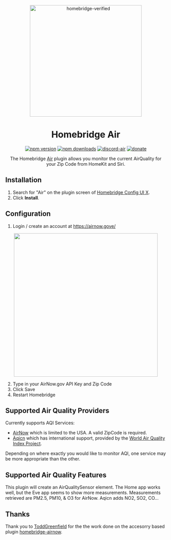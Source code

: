 <span align="center">

<a href="https://github.com/homebridge/verified/blob/master/verified-plugins.json"><img alt="homebridge-verified" src="https://raw.githubusercontent.com/donavanbecker/homebridge-air/latest/branding/Homebridge_x_Air.svg?sanitize=true" width="350px"></a>

# Homebridge Air

<a href="https://www.npmjs.com/package/homebridge-air"><img title="npm version" src="https://badgen.net/npm/v/homebridge-air?icon=npm&label" ></a>
<a href="https://www.npmjs.com/package/homebridge-air"><img title="npm downloads" src="https://badgen.net/npm/dt/homebridge-air?label=downloads" ></a>
<a href="https://discord.gg/8fpZA4S"><img title="discord-air" src="https://badgen.net/discord/online-members/8fpZA4S?icon=discord&label=discord" ></a>
<a href="https://paypal.me/donavanbecker"><img title="donate" src="https://badgen.net/badge/donate/paypal/yellow" ></a>

<p>The Homebridge <a href="https://airnow.gove">Air</a>
plugin allows you monitor the current AirQuality for your Zip Code from HomeKit and Siri.
</p>

</span>

## Installation

1. Search for "Air" on the plugin screen of [Homebridge Config UI X](https://github.com/oznu/homebridge-config-ui-x).
2. Click **Install**.

## Configuration

1. Login / create an account at https://airnow.gove/

<p align="center">

<img src="https://user-images.githubusercontent.com/9875439/133934622-05a9c19e-c5ba-46ee-b0db-0748420813d7.png" width="450px">

</p>

2. Type in your AirNow.gov API Key and Zip Code
3. Click Save
4. Restart Homebridge

## Supported Air Quality Providers

Currently supports AQI Services:

- [AirNow](https://www.airnow.gov/) which is limited to the USA. A valid ZipCode is required.
- [Aqicn](https://www.aqicn.org/) which has international support, provided by the [World Air Quality Index Project](http://waqi.info/).

Depending on where exactly you would like to monitor AQI, one service may be more appropriate than the other.

## Supported Air Quality Features

This plugin will create an AirQualitySensor element. The Home app works well, but the Eve app seems to show more measurements. Measurements retrieved are PM2.5, PM10, & O3 for AirNow. Aqicn adds NO2, SO2, CO...

## Thanks

Thank you to [ToddGreenfield](https://github.com/ToddGreenfield) for the the work done on the accesorry based plugin [homebridge-airnow](https://github.com/ToddGreenfield/homebridge-airnow/blob/master/README.md).

